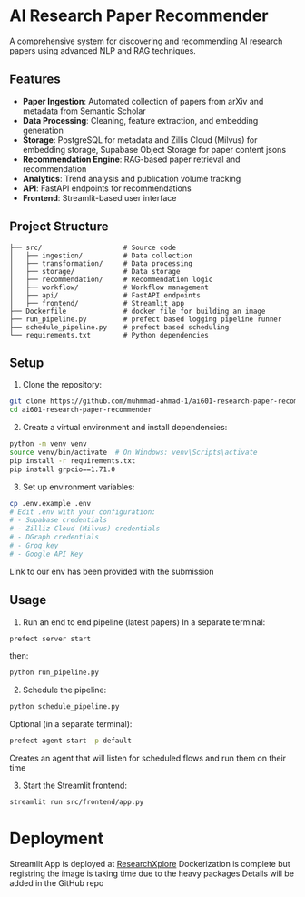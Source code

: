 # AI Research Paper Recommender

A comprehensive system for discovering and recommending AI research papers using advanced NLP and RAG techniques.

## Features

- **Paper Ingestion**: Automated collection of papers from arXiv and metadata from Semantic Scholar
- **Data Processing**: Cleaning, feature extraction, and embedding generation
- **Storage**: PostgreSQL for metadata and Zillis Cloud (Milvus) for embedding storage, Supabase Object Storage for paper content jsons
- **Recommendation Engine**: RAG-based paper retrieval and recommendation
- **Analytics**: Trend analysis and publication volume tracking
- **API**: FastAPI endpoints for recommendations
- **Frontend**: Streamlit-based user interface

## Project Structure

```
├── src/                    # Source code
│   ├── ingestion/          # Data collection
│   ├── transformation/     # Data processing
│   ├── storage/            # Data storage
│   ├── recommendation/     # Recommendation logic
│   ├── workflow/           # Workflow management
│   ├── api/                # FastAPI endpoints
│   ├── frontend/           # Streamlit app
├── Dockerfile              # docker file for building an image
├── run_pipeline.py         # prefect based logging pipeline runner
├── schedule_pipeline.py    # prefect based scheduling
└── requirements.txt        # Python dependencies

```

## Setup

1. Clone the repository:
```bash
git clone https://github.com/muhmmad-ahmad-1/ai601-research-paper-recommender.git
cd ai601-research-paper-recommender
```

2. Create a virtual environment and install dependencies:
```bash
python -m venv venv
source venv/bin/activate  # On Windows: venv\Scripts\activate
pip install -r requirements.txt
pip install grpcio==1.71.0
```

3. Set up environment variables:
```bash
cp .env.example .env
# Edit .env with your configuration:
# - Supabase credentials
# - Zilliz Cloud (Milvus) credentials
# - DGraph credentials
# - Groq key
# - Google API Key
```
Link to our env has been provided with the submission

## Usage
1. Run an end to end pipeline (latest papers)
In a separate terminal:
```bash
prefect server start
```
then:

```bash
python run_pipeline.py
```

2. Schedule the pipeline:
```bash
python schedule_pipeline.py
```

Optional (in a separate terminal): 
```bash
prefect agent start -p default
```
Creates an agent that will listen for scheduled flows and run them on their time 

3. Start the Streamlit frontend:
```bash
streamlit run src/frontend/app.py
```

# Deployment
Streamlit App is deployed at [ResearchXplore](https://huggingface.co/spaces/ehmadsaeed/ResearchXplore)
Dockerization is complete but registring the image is taking time due to the heavy packages
Details will be added in the GitHub repo